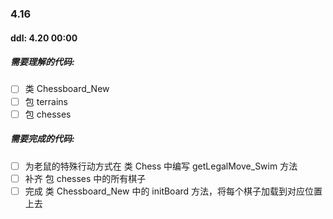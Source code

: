 ### 4.16
#### ddl: 4.20 00:00
##### 需要理解的代码:
+ [ ] 类 Chessboard_New
+ [ ] 包 terrains
+ [ ] 包 chesses
##### 需要完成的代码:
+ [ ] 为老鼠的特殊行动方式在 类 Chess 中编写 getLegalMove_Swim 方法
+ [ ] 补齐 包 chesses 中的所有棋子
+ [ ] 完成 类 Chessboard_New 中的 initBoard 方法，将每个棋子加载到对应位置上去